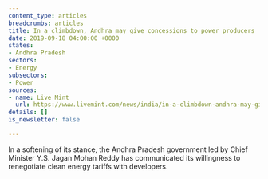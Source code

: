 ```yaml
---
content_type: articles
breadcrumbs: articles
title: In a climbdown, Andhra may give concessions to power producers
date: 2019-09-18 04:00:00 +0000
states:
- Andhra Pradesh
sectors:
- Energy
subsectors:
- Power
sources:
- name: Live Mint
  url: https://www.livemint.com/news/india/in-a-climbdown-andhra-may-give-concessions-to-power-producers-1568139788779.html
details: []
is_newsletter: false

---
```

In a softening of its stance, the Andhra Pradesh government led by Chief Minister Y.S. Jagan Mohan Reddy has communicated its willingness to renegotiate clean energy tariffs with developers.
